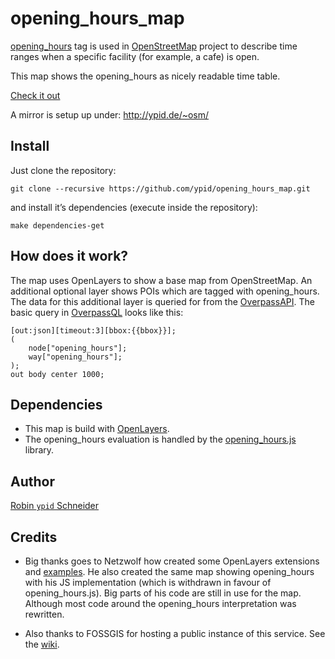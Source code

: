 # opening_hours_map

[opening_hours](http://wiki.openstreetmap.org/wiki/Key:opening_hours) tag is used in [OpenStreetMap](http://openstreetmap.org) project to describe time ranges when a specific facility (for example, a cafe) is open.

This map shows the opening_hours as nicely readable time table.

[Check it out][online]

A mirror is setup up under: http://ypid.de/~osm/

## Install

Just clone the repository:

```Shell
git clone --recursive https://github.com/ypid/opening_hours_map.git
```

and install it’s dependencies (execute inside the repository):

```Shell
make dependencies-get
```

## How does it work?

The map uses OpenLayers to show a base map from OpenStreetMap. An additional optional layer shows POIs which are tagged with opening_hours. The data for this additional layer is queried for from the [OverpassAPI][]. The basic query in [OverpassQL][] looks like this:

    [out:json][timeout:3][bbox:{{bbox}}];
    (
        node["opening_hours"];
        way["opening_hours"];
    );
    out body center 1000;

## Dependencies

* This map is build with [OpenLayers][ol-lib].
* The opening_hours evaluation is handled by the [opening_hours.js][oh-lib] library.

## Author
[Robin `ypid` Schneider](http://wiki.openstreetmap.org/wiki/User:Ypid)

<!-- Credits {{{ -->
## Credits ##
* Big thanks goes to Netzwolf how created some OpenLayers extensions and [examples][]. He also created the same map showing opening\_hours with his JS implementation (which is withdrawn in favour of opening\_hours.js). Big parts of his code are still in use for the map. Although most code around the opening\_hours interpretation was rewritten.

* Also thanks to FOSSGIS for hosting a public instance of this service. See the [wiki][fossgis-project].

<!-- }}} -->

[ol-lib]: http://openlayers.org/
[oh-lib]: https://github.com/ypid/opening_hours.js
[examples]: http://www.netzwolf.info/kartografie/openlayers/
[OverpassAPI]: http://overpass-api.de/
[OverpassQL]: http://wiki.openstreetmap.org/wiki/OverpassQL
[online]: http://openingh.openstreetmap.de
[fossgis-project]: http://wiki.openstreetmap.org/wiki/FOSSGIS/Server/Projects/opening_hours.js
